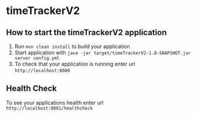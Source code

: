 # timeTrackerV2

How to start the timeTrackerV2 application
---

1. Run `mvn clean install` to build your application
1. Start application with `java -jar target/timeTrackerV2-1.0-SNAPSHOT.jar server config.yml`
1. To check that your application is running enter url `http://localhost:8080`

Health Check
---

To see your applications health enter url `http://localhost:8081/healthcheck`

